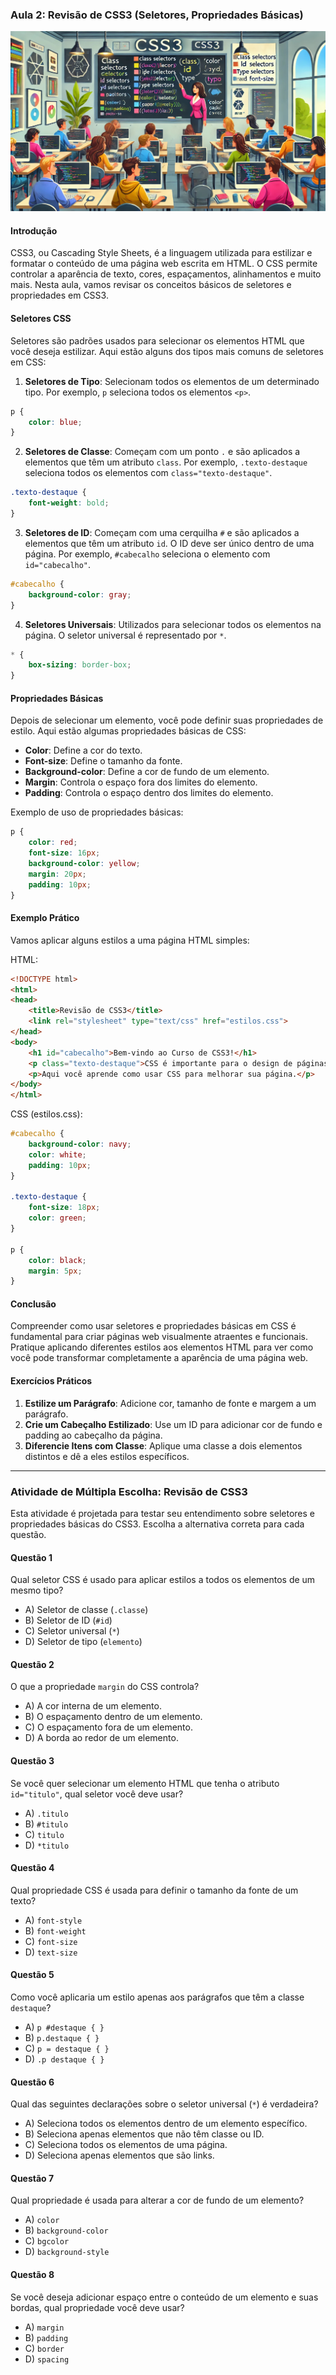 ### Aula 2: Revisão de CSS3 (Seletores, Propriedades Básicas)
![](./assets/02.jpeg)
#### Introdução

CSS3, ou Cascading Style Sheets, é a linguagem utilizada para estilizar e formatar o conteúdo de uma página web escrita em HTML. O CSS permite controlar a aparência de texto, cores, espaçamentos, alinhamentos e muito mais. Nesta aula, vamos revisar os conceitos básicos de seletores e propriedades em CSS3.

#### Seletores CSS

Seletores são padrões usados para selecionar os elementos HTML que você deseja estilizar. Aqui estão alguns dos tipos mais comuns de seletores em CSS:

1. **Seletores de Tipo**: Selecionam todos os elementos de um determinado tipo. Por exemplo, `p` seleciona todos os elementos `<p>`.

```css
p {
    color: blue;
}
```

2. **Seletores de Classe**: Começam com um ponto `.` e são aplicados a elementos que têm um atributo `class`. Por exemplo, `.texto-destaque` seleciona todos os elementos com `class="texto-destaque"`.

```css
.texto-destaque {
    font-weight: bold;
}
```

3. **Seletores de ID**: Começam com uma cerquilha `#` e são aplicados a elementos que têm um atributo `id`. O ID deve ser único dentro de uma página. Por exemplo, `#cabecalho` seleciona o elemento com `id="cabecalho"`.

```css
#cabecalho {
    background-color: gray;
}
```

4. **Seletores Universais**: Utilizados para selecionar todos os elementos na página. O seletor universal é representado por `*`.

```css
* {
    box-sizing: border-box;
}
```

#### Propriedades Básicas

Depois de selecionar um elemento, você pode definir suas propriedades de estilo. Aqui estão algumas propriedades básicas de CSS:

- **Color**: Define a cor do texto.
- **Font-size**: Define o tamanho da fonte.
- **Background-color**: Define a cor de fundo de um elemento.
- **Margin**: Controla o espaço fora dos limites do elemento.
- **Padding**: Controla o espaço dentro dos limites do elemento.

Exemplo de uso de propriedades básicas:

```css
p {
    color: red;
    font-size: 16px;
    background-color: yellow;
    margin: 20px;
    padding: 10px;
}
```

#### Exemplo Prático

Vamos aplicar alguns estilos a uma página HTML simples:

HTML:
```html
<!DOCTYPE html>
<html>
<head>
    <title>Revisão de CSS3</title>
    <link rel="stylesheet" type="text/css" href="estilos.css">
</head>
<body>
    <h1 id="cabecalho">Bem-vindo ao Curso de CSS3!</h1>
    <p class="texto-destaque">CSS é importante para o design de páginas web.</p>
    <p>Aqui você aprende como usar CSS para melhorar sua página.</p>
</body>
</html>
```

CSS (estilos.css):
```css
#cabecalho {
    background-color: navy;
    color: white;
    padding: 10px;
}

.texto-destaque {
    font-size: 18px;
    color: green;
}

p {
    color: black;
    margin: 5px;
}
```

#### Conclusão

Compreender como usar seletores e propriedades básicas em CSS é fundamental para criar páginas web visualmente atraentes e funcionais. Pratique aplicando diferentes estilos aos elementos HTML para ver como você pode transformar completamente a aparência de uma página web.

#### Exercícios Práticos

1. **Estilize um Parágrafo**: Adicione cor, tamanho de fonte e margem a um parágrafo.
2. **Crie um Cabeçalho Estilizado**: Use um ID para adicionar cor de fundo e padding ao cabeçalho da página.
3. **Diferencie Itens com Classe**: Aplique uma classe a dois elementos distintos e dê a eles estilos específicos. 

---

### Atividade de Múltipla Escolha: Revisão de CSS3

Esta atividade é projetada para testar seu entendimento sobre seletores e propriedades básicas do CSS3. Escolha a alternativa correta para cada questão.

#### Questão 1
Qual seletor CSS é usado para aplicar estilos a todos os elementos de um mesmo tipo?
- A) Seletor de classe (`.classe`)
- B) Seletor de ID (`#id`)
- C) Seletor universal (`*`)
- D) Seletor de tipo (`elemento`)

#### Questão 2
O que a propriedade `margin` do CSS controla?
- A) A cor interna de um elemento.
- B) O espaçamento dentro de um elemento.
- C) O espaçamento fora de um elemento.
- D) A borda ao redor de um elemento.

#### Questão 3
Se você quer selecionar um elemento HTML que tenha o atributo `id="titulo"`, qual seletor você deve usar?
- A) `.titulo`
- B) `#titulo`
- C) `titulo`
- D) `*titulo`

#### Questão 4
Qual propriedade CSS é usada para definir o tamanho da fonte de um texto?
- A) `font-style`
- B) `font-weight`
- C) `font-size`
- D) `text-size`

#### Questão 5
Como você aplicaria um estilo apenas aos parágrafos que têm a classe `destaque`?
- A) `p #destaque { }`
- B) `p.destaque { }`
- C) `p = destaque { }`
- D) `.p destaque { }`

#### Questão 6
Qual das seguintes declarações sobre o seletor universal (`*`) é verdadeira?
- A) Seleciona todos os elementos dentro de um elemento específico.
- B) Seleciona apenas elementos que não têm classe ou ID.
- C) Seleciona todos os elementos de uma página.
- D) Seleciona apenas elementos que são links.

#### Questão 7
Qual propriedade é usada para alterar a cor de fundo de um elemento?
- A) `color`
- B) `background-color`
- C) `bgcolor`
- D) `background-style`

#### Questão 8
Se você deseja adicionar espaço entre o conteúdo de um elemento e suas bordas, qual propriedade você deve usar?
- A) `margin`
- B) `padding`
- C) `border`
- D) `spacing`